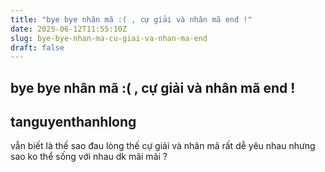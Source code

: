 ```yaml
---
title: "bye bye nhân mã :( , cự giải và nhân mã end !"
date: 2025-06-12T11:55:10Z
slug: bye-bye-nhan-ma-cu-giai-va-nhan-ma-end
draft: false
---
```


## bye bye nhân mã :( , cự giải và nhân mã end !

## tanguyenthanhlong

vẫn biết là thế sao đau lòng thế
cự giải và nhân mã rất dễ yêu nhau nhưng sao  ko thể sống với nhau dk mãi mãi ?